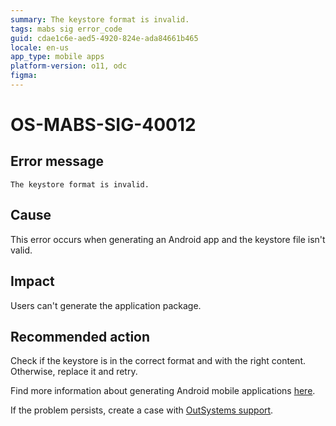 ```yaml
---
summary: The keystore format is invalid.
tags: mabs sig error_code
guid: cdae1c6e-aed5-4920-824e-ada84661b465
locale: en-us
app_type: mobile apps
platform-version: o11, odc
figma:
---
```


# OS-MABS-SIG-40012

## Error message

`The keystore format is invalid.`

## Cause

This error occurs when generating an Android app and the keystore file isn't valid.

## Impact

Users can't generate the application package.

## Recommended action

Check if the keystore is in the correct format and with the right content. Otherwise, replace it and retry.

Find more information about generating Android mobile applications [here](https://success.outsystems.com/Documentation/11/Delivering_Mobile_Apps/Generate_and_Distribute_Your_Mobile_App/Generate_and_Publish_Your_Mobile_App_to_the_Mobile_App_Stores/Publish_Your_Mobile_Android_Application_to_the_Google_Play_Store).

If the problem persists, create a case with [OutSystems support](https://www.outsystems.com/support/portal/open-support-case?ErrorCode=OS-MABS-SIG-40012).
